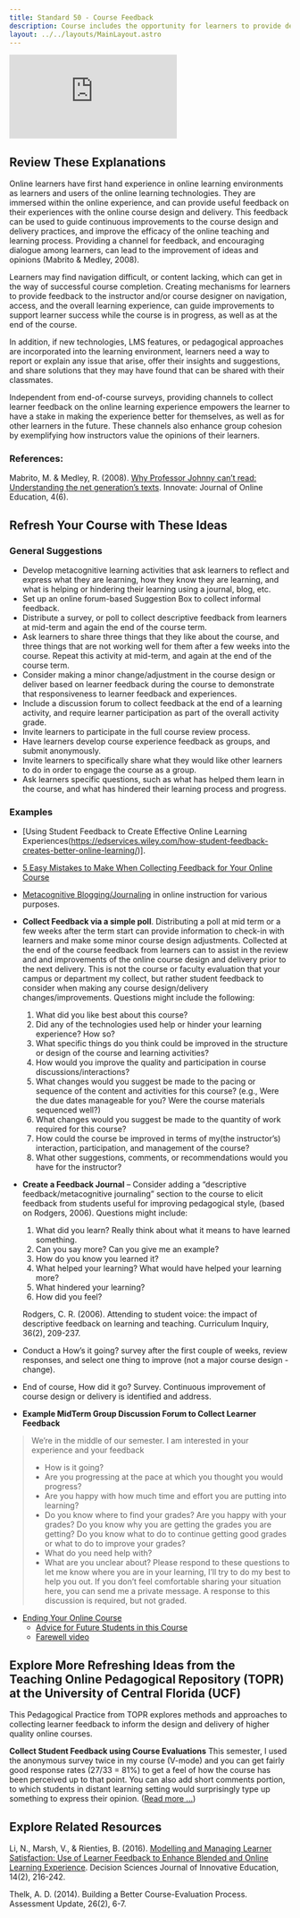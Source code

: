 ```yaml
---
title: Standard 50 - Course Feedback
description: Course includes the opportunity for learners to provide descriptive feedback on their experience in the online course, the course design, content, user experience, and technology.
layout: ../../layouts/MainLayout.astro
---
```

<iframe src="https://www.youtube.com/embed/vzmgU3eXnWQ" title="YouTube video player" frameborder="0" allow="accelerometer; autoplay; clipboard-write; encrypted-media; gyroscope; picture-in-picture" allowfullscreen></iframe>

## Review These Explanations

Online learners have first hand experience in online learning environments as learners and users of the online learning technologies. They are immersed within the online experience, and can provide useful feedback on their experiences with the online course design and delivery. This feedback can be used to guide continuous improvements to the course design and delivery practices, and improve the efficacy of the online teaching and learning process. Providing a channel for feedback, and encouraging dialogue among learners, can lead to the improvement of ideas and opinions (Mabrito & Medley, 2008).

Learners may find navigation difficult, or content lacking, which can get in the way of successful course completion. Creating mechanisms for learners to  provide feedback to the instructor and/or course designer on navigation, access, and the overall learning experience, can guide improvements to support learner success while the course is in progress, as well as at the end of the course.

In addition, if new technologies, LMS features, or pedagogical approaches are incorporated into the learning environment, learners need a way to report or explain any issue that arise, offer their insights and suggestions, and share solutions that they may have found that can be shared with their classmates.

Independent from end-of-course surveys, providing channels to collect learner feedback on the online learning experience empowers the learner to have a stake in making the experience better for themselves, as well as for other learners in the future. These channels also enhance group cohesion by exemplifying how instructors value the opinions of their learners.

### References:

Mabrito, M. & Medley, R. (2008). [Why Professor Johnny can’t read: Understanding the net generation’s texts](http://nsuworks.nova.edu/cgi/viewcontent.cgi?article=1040&context=innovate). Innovate: Journal of Online Education, 4(6).

## Refresh Your Course with These Ideas

### General Suggestions

- Develop metacognitive learning activities that ask learners to reflect and express what they are learning, how they know they are learning, and what is helping or hindering their learning using a journal, blog, etc.
- Set up an online forum-based Suggestion Box to collect informal feedback.
- Distribute a survey, or poll to collect descriptive feedback from learners at mid-term and again the end of the course term.
- Ask learners to share three things that they like about the course, and three things that are not working well for them after a few weeks into the course. Repeat this activity at mid-term, and again at the end of the course term.
- Consider making a minor change/adjustment in the course design or deliver based on learner feedback during the course to demonstrate that responsiveness to learner feedback and experiences.
- Include a discussion forum to collect feedback at the end of a learning activity, and require learner participation as part of the overall activity grade.
- Invite learners to participate in the full course review process.
- Have learners develop course experience feedback as groups, and submit anonymously.
- Invite learners to specifically share what they would like other learners to do in order to engage the course as a group.
- Ask learners specific questions, such as what has helped them learn in the course, and what has hindered their learning process and progress.

### Examples

- [Using Student Feedback to Create Effective Online Learning Experiences(https://edservices.wiley.com/how-student-feedback-creates-better-online-learning/)].
- [5 Easy Mistakes to Make When Collecting Feedback for Your Online Course](https://www.thetechedvocate.org/5-easy-mistakes-to-make-when-collecting-feedback-for-your-online-course)
- [Metacognitive Blogging/Journaling](https://docs.google.com/document/d/19V6OyVnrbaqdlWpBjKAt9DdvO5z7KJE8O7re6RGO7So/edit?usp=sharing) in online instruction for various purposes.

- **Collect Feedback via a simple poll**. Distributing a poll at mid term or a few weeks after the term start can provide information to check-in with learners and make some minor course design adjustments. Collected at the end of the course feedback from learners can to assist in the review and and improvements of the online course design and delivery prior to the next delivery. This is not the course or faculty evaluation that your campus or department my collect, but rather student feedback to consider when making any course design/delivery changes/improvements. Questions might include the following:
    1. What did you like best about this course?
    2. Did any of the technologies used help or hinder your learning experience? How so?
    3. What specific things do you think could be improved in the structure or design of the course and learning activities?
    4. How would you improve the quality and participation in course discussions/interactions?
    5. What changes would you suggest be made to the pacing or sequence of the content and activities for this course? (e.g., Were the due dates manageable for you? Were the course materials sequenced well?)
    6. What changes would you suggest be made to the quantity of work required for this course?
    7. How could the course be improved in terms of my(the instructor’s) interaction, participation, and management of the course?
    8. What other suggestions, comments, or recommendations would you have for the instructor?

- **Create a Feedback Journal** – Consider adding a “descriptive feedback/metacognitive journaling” section to the course to elicit feedback from students useful for improving pedagogical style, (based on Rodgers, 2006). Questions might include:
    1. What did you learn? Really think about what it means to have learned something.
    2. Can you say more? Can you give me an example?
    3. How do you know you learned it?
    4. What helped your learning? What would have helped your learning more?
    5. What hindered your learning?
    6. How did you feel?

    Rodgers, C. R. (2006). Attending to student voice: the impact of descriptive feedback on learning and teaching. Curriculum Inquiry, 36(2), 209-237.

- Conduct a How’s it going? survey after the first couple of weeks, review responses, and select one thing to improve (not a major course design - change).
- End of course, How did it go? Survey. Continuous improvement of course design or delivery is identified and address.
- **Example MidTerm Group Discussion Forum to Collect Learner Feedback**
> We’re in the middle of our semester. I am interested in your experience and your feedback
> - How is it going?
> - Are you progressing at the pace at which you thought you would progress?
> - Are you happy with how much time and effort you are putting into learning?
> - Do you know where to find your grades? Are you happy with your grades? Do you know why you are getting the grades you are getting? Do you know what to do to continue getting good grades or what to do to improve your grades?
> - What do you need help with?
> - What are you unclear about?
> Please respond to these questions to let me know where you are in your learning, I’ll try to do my best to help you out. If you don’t feel comfortable sharing your situation here, you can send me a private message. A response to this discussion is required, but not graded.

- [Ending Your Online Course](https://onlineteaching.open.suny.edu/page/ending)
    - [Advice for Future Students in this Course](https://padlet.com/alejandra_picke/etap640su2014)
    - [Farewell video](https://youtu.be/rs_MMoYkLKk)

## Explore More Refreshing Ideas from the Teaching Online Pedagogical Repository (TOPR) at the University of Central Florida (UCF)
This Pedagogical Practice from TOPR explores methods and approaches to collecting learner feedback to inform the design and delivery of higher quality online courses.

**Collect Student Feedback using Course Evaluations**
This semester, I used the anonymous survey twice in my course (V-mode) and you can get fairly good response rates (27/33 = 81%) to get a feel of how the course has been perceived up to that point. You can also add short comments portion, to which students in distant learning setting would surprisingly type up something to express their opinion. ([Read more …](https://topr.online.ucf.edu/course-evaluations/))

## Explore Related Resources

Li, N., Marsh, V., & Rienties, B. (2016). [Modelling and Managing Learner Satisfaction: Use of Learner Feedback to Enhance Blended and Online Learning Experience](https://www.researchgate.net/profile/Nai-Li/publication/301252576_Modelling_and_Managing_Learner_Satisfaction_Use_of_Learner_Feedback_to_Enhance_Blended_and_Online_Learning_Experience/links/575e5ec808aec91374aefef8/Modelling-and-Managing-Learner-Satisfaction-Use-of-Learner-Feedback-to-Enhance-Blended-and-Online-Learning-Experience.pdf). Decision Sciences Journal of Innovative Education, 14(2), 216-242.

Thelk, A. D. (2014). Building a Better Course-Evaluation Process. Assessment Update, 26(2), 6-7.